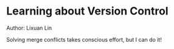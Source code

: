 # Learning about Version Control
Author: Lixuan Lin

Solving merge conflicts takes conscious effort, but I can do it!

